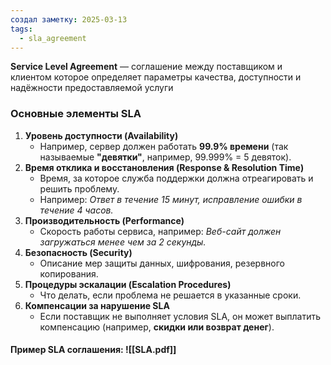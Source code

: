 ```yaml
---
создал заметку: 2025-03-13
tags:
  - sla_agreement
---
```

**Service Level Agreement** — соглашение между поставщиком и клиентом которое определяет параметры качества, доступности и надёжности предоставляемой услуги

### **Основные элементы SLA**

1. **Уровень доступности (Availability)**
    - Например, сервер должен работать **99.9% времени** (так называемые **"девятки"**, например, 99.999% = 5 девяток).
2. **Время отклика и восстановления (Response & Resolution Time)**
    - Время, за которое служба поддержки должна отреагировать и решить проблему.
    - Например: _Ответ в течение 15 минут, исправление ошибки в течение 4 часов._
3. **Производительность (Performance)**
    - Скорость работы сервиса, например: _Веб-сайт должен загружаться менее чем за 2 секунды._
4. **Безопасность (Security)**
    - Описание мер защиты данных, шифрования, резервного копирования.
5. **Процедуры эскалации (Escalation Procedures)**
    - Что делать, если проблема не решается в указанные сроки.
6. **Компенсации за нарушение SLA**
    - Если поставщик не выполняет условия SLA, он может выплатить компенсацию (например, **скидки или возврат денег**).
#### Пример SLA соглашения: ![[SLA.pdf]]